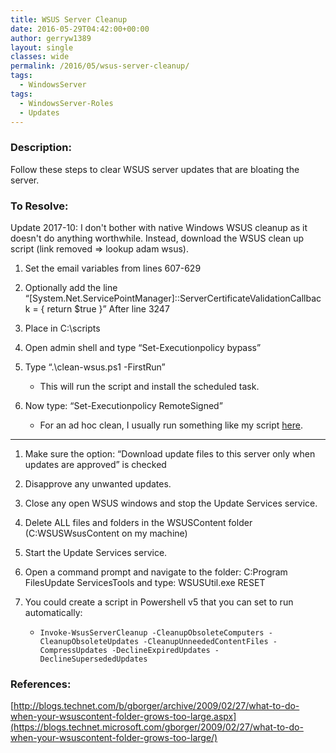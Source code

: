 ```yaml
---
title: WSUS Server Cleanup
date: 2016-05-29T04:42:00+00:00
author: gerryw1389
layout: single
classes: wide
permalink: /2016/05/wsus-server-cleanup/
tags:
  - WindowsServer
tags:
  - WindowsServer-Roles
  - Updates
---
```

<!--more-->

### Description:

Follow these steps to clear WSUS server updates that are bloating the server.

### To Resolve:

Update 2017-10: I don't bother with native Windows WSUS cleanup as it doesn't do anything worthwhile. Instead, download the WSUS clean up script (link removed => lookup adam wsus).

1. Set the email variables from lines 607-629

2. Optionally add the line &#8220;[System.Net.ServicePointManager]::ServerCertificateValidationCallback = { return $true }&#8221; After line 3247

3. Place in C:\scripts

4. Open admin shell and type &#8220;Set-Executionpolicy bypass&#8221;

5. Type &#8220;.\clean-wsus.ps1 -FirstRun&#8221;

   - This will run the script and install the scheduled task.

6. Now type: &#8220;Set-Executionpolicy RemoteSigned&#8221;

   - For an ad hoc clean, I usually run something like my script [here](https://github.com/gerryw1389/powershell/blob/main/gwApplications/Public/Invoke-WSUSCleanup.ps1).

---

1. Make sure the option: &#8220;Download update files to this server only when updates are approved&#8221; is checked

2. Disapprove any unwanted updates.

3. Close any open WSUS windows and stop the Update Services service.

4. Delete ALL files and folders in the WSUSContent folder (C:WSUSWsusContent on my machine)

5. Start the Update Services service.

6. Open a command prompt and navigate to the folder: C:Program FilesUpdate ServicesTools and type: WSUSUtil.exe RESET

7. You could create a script in Powershell v5 that you can set to run automatically:

   - `Invoke-WsusServerCleanup -CleanupObsoleteComputers -CleanupObsoleteUpdates -CleanupUnneededContentFiles -CompressUpdates -DeclineExpiredUpdates -DeclineSupersededUpdates`

### References:

[http://blogs.technet.com/b/gborger/archive/2009/02/27/what-to-do-when-your-wsuscontent-folder-grows-too-large.aspx](https://blogs.technet.microsoft.com/gborger/2009/02/27/what-to-do-when-your-wsuscontent-folder-grows-too-large/)